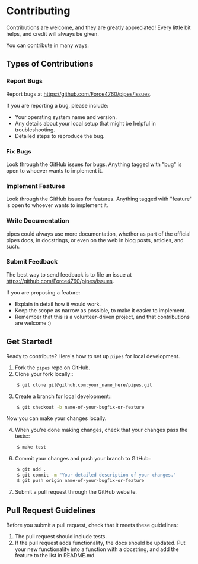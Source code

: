 # Contributing

Contributions are welcome, and they are greatly appreciated! Every little bit helps, and credit will always be given.

You can contribute in many ways:

## Types of Contributions

### Report Bugs

Report bugs at https://github.com/Force4760/pipes/issues.

If you are reporting a bug, please include:

* Your operating system name and version.
* Any details about your local setup that might be helpful in troubleshooting.
* Detailed steps to reproduce the bug.

### Fix Bugs

Look through the GitHub issues for bugs. Anything tagged with "bug"
is open to whoever wants to implement it.

### Implement Features

Look through the GitHub issues for features. Anything tagged with "feature"
is open to whoever wants to implement it.

### Write Documentation

pipes could always use more documentation, whether as part of the
official pipes docs, in docstrings, or even on the web in blog posts,
articles, and such.

### Submit Feedback

The best way to send feedback is to file an issue at https://github.com/Force4760/pipes/issues.

If you are proposing a feature:

* Explain in detail how it would work.
* Keep the scope as narrow as possible, to make it easier to implement.
* Remember that this is a volunteer-driven project, and that contributions
  are welcome :)

## Get Started!

Ready to contribute? Here's how to set up `pipes` for local development.

1. Fork the `pipes` repo on GitHub.
2. Clone your fork locally::
```bash
    $ git clone git@github.com:your_name_here/pipes.git
```
3. Create a branch for local development::
```bash
    $ git checkout -b name-of-your-bugfix-or-feature
```
   Now you can make your changes locally.

4. When you're done making changes, check that your changes pass the tests::
```bash
    $ make test
```
6. Commit your changes and push your branch to GitHub::
```bash
    $ git add .
    $ git commit -m "Your detailed description of your changes."
    $ git push origin name-of-your-bugfix-or-feature
```
7. Submit a pull request through the GitHub website.

Pull Request Guidelines
-----------------------

Before you submit a pull request, check that it meets these guidelines:

1. The pull request should include tests.
2. If the pull request adds functionality, the docs should be updated. Put
   your new functionality into a function with a docstring, and add the
   feature to the list in README.md.
